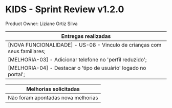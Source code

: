 # KIDS - Sprint Review v1.2.0 

Product Owner: Liziane Ortiz Silva 

| Entregas realizadas                                 
| --------------------------------------------------------------- 
|[NOVA FUNCIONALIDADE] - US-08 - Vinculo de crianças com seus familiares;
|[MELHORIA-03] - Adicionar telefone no 'perfil reduzido'; 
|[MELHORIA-04] - Destacar o 'tipo de usuário' logado no portal';

| Melhorias solicitadas
| --------------------------------------------------------------- 
| Não foram apontadas nova melhorias